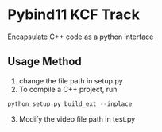 # Pybind11 KCF Track
Encapsulate C++ code as a python interface

## Usage Method
1. change the file path in setup.py
2. To compile a C++ project, run 
```python
python setup.py build_ext --inplace
```
3. Modify the video file path in test.py

